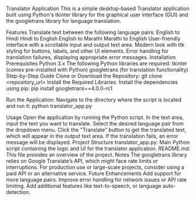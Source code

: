 Translator Application
This is a simple desktop-based Translator application built using Python's tkinter library for the graphical user interface (GUI) and the googletrans library for language translation.

Features
Translate text between the following language pairs:
English to Hindi
Hindi to English
English to Marathi
Marathi to English
User-friendly interface with a scrollable input and output text area.
Modern look with ttk styling for buttons, labels, and other UI elements.
Error handling for translation failures, displaying appropriate error messages.
Installation
Prerequisites
Python 3.x
The following Python libraries are required:
tkinter (comes pre-installed with Python)
googletrans (for translation functionality)
Step-by-Step Guide
Clone or Download the Repository:
git clone <repository_url>
Install the Required Libraries: Install the dependencies using pip:
pip install googletrans==4.0.0-rc1

Run the Application: Navigate to the directory where the script is located and run it:
python translator_app.py

Usage
Open the application by running the Python script.
In the text area, input the text you want to translate.
Select the desired language pair from the dropdown menu.
Click the "Translate" button to get the translated text, which will appear in the output text area.
If the translation fails, an error message will be displayed.
Project Structure
translator_app.py: Main Python script containing the logic and UI for the translator application.
README.md: This file provides an overview of the project.
Notes
The googletrans library relies on Google Translate’s API, which might face rate limits or interruptions. For production use or large-scale projects, consider using a paid API or an alternative service.
Future Enhancements
Add support for more language pairs.
Improve error handling for network issues or API rate limiting.
Add additional features like text-to-speech, or language auto-detection.
